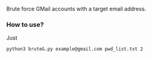 Brute force GMail accounts with a target email address.

### How to use?

Just 
```
python3 bruteG.py example@gmail.com pwd_list.txt 2
```

